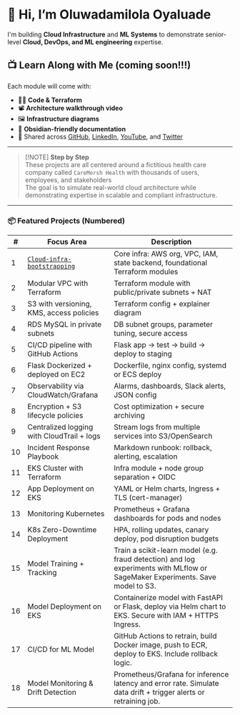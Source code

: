# 👋 Hi, I’m Oluwadamilola Oyaluade

I'm building **Cloud Infrastructure** and **ML Systems** to demonstrate senior-level **Cloud, DevOps, and ML engineering** expertise.
## 📺 Learn Along with Me (coming soon!!!)

Each module will come with:
- 🧑‍💻 **Code & Terraform**
- 📽️ **Architecture walkthrough video**
- 🖼️ **Infrastructure diagrams**
- 📄 **Obsidian-friendly documentation**
- 🔗 Shared across [GitHub](https://github.com/OOyaluade), [LinkedIn](https://www.linkedin.com/in/oluwadamilolaoyaluade), [YouTube](https://www.youtube.com/@i_build_and_break_things), and [Twitter](#)
---

> [!NOTE] **Step by Step**  
> These projects are all centered around a fictitious health care company called `CareMersh Health` with thousands of users, employees, and stakeholders  
> The goal is to simulate real-world cloud architecture while demonstrating expertise in scalable and compliant infrastructure.

---


### 📦 Featured Projects (Numbered)

| #   | Focus Area                                                                            | Description                                                                                                                   |
| --- | ------------------------------------------------------------------------------------- | ----------------------------------------------------------------------------------------------------------------------------- |
| 1   | [`Cloud-infra-bootstrapping`](https://github.com/OOyaluade/cloud-infra-bootstrapping) | Core infra: AWS org, VPC, IAM, state backend, foundational Terraform modules                                                  |
| 2   | Modular VPC with Terraform                                                            | Terraform module with public/private subnets + NAT                                                                            |
| 3   | S3 with versioning, KMS, access policies                                              | Terraform config + explainer diagram                                                                                          |
| 4   | RDS MySQL in private subnets                                                          | DB subnet groups, parameter tuning, secure access                                                                             |
| 5   | CI/CD pipeline with GitHub Actions                                                    | Flask app → test → build → deploy to staging                                                                                  |
| 6   | Flask Dockerized + deployed on EC2                                                    | Dockerfile, nginx config, systemd or ECS deploy                                                                               |
| 7   | Observability via CloudWatch/Grafana                                                  | Alarms, dashboards, Slack alerts, JSON config                                                                                 |
| 8   | Encryption + S3 lifecycle policies                                                    | Cost optimization + secure archiving                                                                                          |
| 9   | Centralized logging with CloudTrail + logs                                            | Stream logs from multiple services into S3/OpenSearch                                                                         |
| 10  | Incident Response Playbook                                                            | Markdown runbook: rollback, alerting, escalation                                                                              |
| 11  | EKS Cluster with Terraform                                                            | Infra module + node group separation + OIDC                                                                                   |
| 12  | App Deployment on EKS                                                                 | YAML or Helm charts, Ingress + TLS (cert-manager)                                                                             |
| 13  | Monitoring Kubernetes                                                                 | Prometheus + Grafana dashboards for pods and nodes                                                                            |
| 14  | K8s Zero-Downtime Deployment                                                          | HPA, rolling updates, canary deploy, pod disruption budgets                                                                   |
| 15  | Model Training + Tracking                                                             | Train a scikit-learn model (e.g. fraud detection) and log experiments with MLflow or SageMaker Experiments. Save model to S3. |
| 16  | Model Deployment on EKS                                                               | Containerize model with FastAPI or Flask, deploy via Helm chart to EKS. Secure with IAM + HTTPS Ingress.                      |
| 17  | CI/CD for ML Model                                                                    | GitHub Actions to retrain, build Docker image, push to ECR, deploy to EKS. Include rollback logic.                            |
| 18  | Model Monitoring & Drift Detection                                                    | Prometheus/Grafana for inference latency and error rate. Simulate data drift + trigger alerts or retraining job.              |
